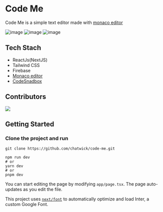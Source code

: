 # Code Me
Code Me is a simple text editor made with [monaco editor](https://github.com/microsoft/monaco-editor.git)

![image](https://github.com/chatwick/code-me/assets/99271238/cf938520-79bc-4aff-95a7-828922bc10b0)
![image](https://github.com/chatwick/code-me/assets/99271238/95965402-9eb9-4262-a4af-071af22ec64f)
![image](https://github.com/chatwick/code-me/assets/99271238/5a4f15ea-181a-4e01-94ad-9db4b775646c)

## Tech Stach
* ReactJs(NextJS)
* Tailwind CSS
* Firebase
* [Monaco editor](https://github.com/microsoft/monaco-editor.git)
* [CodeSnadbox](https://codesandbox.io/)

## Contributors
<a href="https://github.com/chatwick/code-me/graphs/contributors">
  <img src="https://contrib.rocks/image?repo=chatwick/code-me" />
</a>

## Getting Started
### Clone the project and run
```
git clone https://github.com/chatwick/code-me.git
```
```
npm run dev
# or
yarn dev
# or
pnpm dev
```
You can start editing the page by modifying `app/page.tsx`. The page auto-updates as you edit the file.

This project uses [`next/font`](https://nextjs.org/docs/basic-features/font-optimization) to automatically optimize and load Inter, a custom Google Font.

